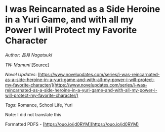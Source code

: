 # I was Reincarnated as a Side Heroine in a Yuri Game, and with all my Power I will Protect my Favorite Character   

_Author:_ _長月_ _Nagatsuki_ 

_TN: Mamuni_ [\[Source\]](https://mulotranslations.wordpress.com/category/i-was-reincarnated-as-a-side-heroine-in-a-yuri-game-and-with-all-my-power-i-will-protect-my-favorite-character/)

_Novel Updates_: [https://www.novelupdates.com/series/i-was-reincarnated-as-a-side-heroine-in-a-yuri-game-and-with-all-my-power-i-will-protect-my-favorite-character/](https://www.novelupdates.com/series/i-was-reincarnated-as-a-side-heroine-in-a-yuri-game-and-with-all-my-power-i-will-protect-my-favorite-character/)

_Tags_: Romance, School Life, Yuri 

Note: I did not translate this

Formatted PDFS - [https://ouo.io/jd0RYM](https://ouo.io/jd0RYM)